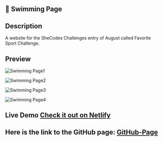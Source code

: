 <!-- PROJECT_METADATA
{
  "title": "Swimming Page",
  "description": "A website for the SheCodes Challenges entry of August called Favorite Sport Challenge.",
  "imagePreview": "https://github.com/FerRuizDevp/swimming-page/assets/117100019/3eb14f4a-5f47-437b-ba3e-744f001315b8",
  "githubLink": "https://github.com/FerRuizDevp/swimming-page",
  "netlifyLink": "https://swimming-page.netlify.app/",
  "tags": ["more-project", "landing-page", "html", "css", "static-design"]
}
-->
## 🥽 Swimming Page

## Description
A website for the SheCodes Challenges entry of August called Favorite Sport Challenge. 

## Preview
![Swimming Page1](https://github.com/FerRuizDevp/swimming-page/assets/117100019/3eb14f4a-5f47-437b-ba3e-744f001315b8)

![Swimming Page2](https://github.com/FerRuizDevp/swimming-page/assets/117100019/5523f2c9-7629-4927-a383-1ddad9f8bf81)

![Swimming Page3](https://github.com/FerRuizDevp/swimming-page/assets/117100019/e9fcdf18-6219-4db8-a812-d39d1f0e4a04)

![Swimming Page4](https://github.com/FerRuizDevp/swimming-page/assets/117100019/0f2face4-e9b0-4611-a348-9502374ba6f3)

## Live Demo [Check it out on Netlify](https://swimming-page.netlify.app/)

## Here is the link to the GitHub page: [GitHub-Page](https://ferruizdevp.github.io/swimming-page/)
